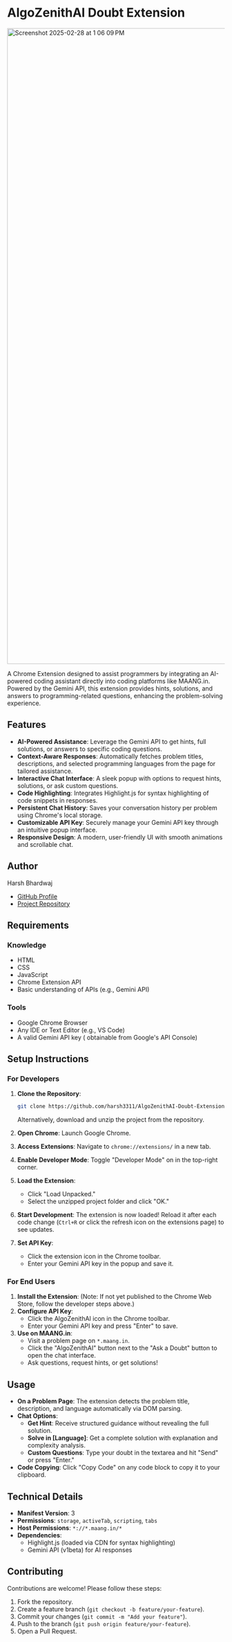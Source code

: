 # AlgoZenithAI Doubt Extension
<img width="1470" alt="Screenshot 2025-02-28 at 1 06 09 PM" src="https://github.com/user-attachments/assets/6e8f8782-6ea0-4afa-b56b-c5a60cd9930a" />


A Chrome Extension designed to assist programmers by integrating an AI-powered coding assistant directly into coding platforms like MAANG.in. Powered by the Gemini API, this extension provides hints, solutions, and answers to programming-related questions, enhancing the problem-solving experience.

## Features
- **AI-Powered Assistance**: Leverage the Gemini API to get hints, full solutions, or answers to specific coding questions.
- **Context-Aware Responses**: Automatically fetches problem titles, descriptions, and selected programming languages from the page for tailored assistance.
- **Interactive Chat Interface**: A sleek popup with options to request hints, solutions, or ask custom questions.
- **Code Highlighting**: Integrates Highlight.js for syntax highlighting of code snippets in responses.
- **Persistent Chat History**: Saves your conversation history per problem using Chrome's local storage.
- **Customizable API Key**: Securely manage your Gemini API key through an intuitive popup interface.
- **Responsive Design**: A modern, user-friendly UI with smooth animations and scrollable chat.

## Author
Harsh Bhardwaj  
- [GitHub Profile](https://github.com/harsh3311)  
- [Project Repository](https://github.com/harsh3311/AlgoZenithAI-Doubt-Extension)

## Requirements

### Knowledge
- HTML
- CSS
- JavaScript
- Chrome Extension API
- Basic understanding of APIs (e.g., Gemini API)

### Tools
- Google Chrome Browser
- Any IDE or Text Editor (e.g., VS Code)
- A valid Gemini API key ( obtainable from Google's API Console)

## Setup Instructions

### For Developers
1. **Clone the Repository**:  
   ```bash
   git clone https://github.com/harsh3311/AlgoZenithAI-Doubt-Extension.git
   ```
   Alternatively, download and unzip the project from the repository.

2. **Open Chrome**: Launch Google Chrome.

3. **Access Extensions**: Navigate to `chrome://extensions/` in a new tab.

4. **Enable Developer Mode**: Toggle "Developer Mode" on in the top-right corner.

5. **Load the Extension**:  
   - Click "Load Unpacked."  
   - Select the unzipped project folder and click "OK."

6. **Start Development**: The extension is now loaded! Reload it after each code change (`Ctrl+R` or click the refresh icon on the extensions page) to see updates.

7. **Set API Key**:  
   - Click the extension icon in the Chrome toolbar.  
   - Enter your Gemini API key in the popup and save it.

### For End Users
1. **Install the Extension**: (Note: If not yet published to the Chrome Web Store, follow the developer steps above.)
2. **Configure API Key**:  
   - Click the AlgoZenithAI icon in the Chrome toolbar.  
   - Enter your Gemini API key and press "Enter" to save.
3. **Use on MAANG.in**:  
   - Visit a problem page on `*.maang.in`.  
   - Click the "AlgoZenithAI" button next to the "Ask a Doubt" button to open the chat interface.  
   - Ask questions, request hints, or get solutions!

## Usage
- **On a Problem Page**: The extension detects the problem title, description, and language automatically via DOM parsing.
- **Chat Options**:  
  - **Get Hint**: Receive structured guidance without revealing the full solution.  
  - **Solve in [Language]**: Get a complete solution with explanation and complexity analysis.  
  - **Custom Questions**: Type your doubt in the textarea and hit "Send" or press "Enter."
- **Code Copying**: Click "Copy Code" on any code block to copy it to your clipboard.

## Technical Details
- **Manifest Version**: 3
- **Permissions**: `storage`, `activeTab`, `scripting`, `tabs`
- **Host Permissions**: `*://*.maang.in/*`
- **Dependencies**:  
  - Highlight.js (loaded via CDN for syntax highlighting)  
  - Gemini API (v1beta) for AI responses

## Contributing
Contributions are welcome! Please follow these steps:
1. Fork the repository.
2. Create a feature branch (`git checkout -b feature/your-feature`).
3. Commit your changes (`git commit -m "Add your feature"`).
4. Push to the branch (`git push origin feature/your-feature`).
5. Open a Pull Request.
